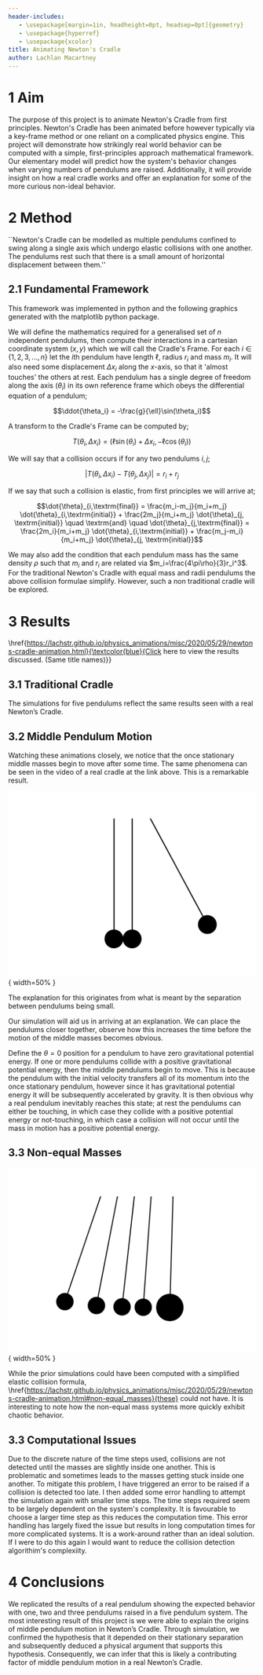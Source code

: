 ```yaml
---
header-includes:
   - \usepackage[margin=1in, headheight=0pt, headsep=0pt]{geometry}
   - \usepackage{hyperref} 
   - \usepackage{xcolor}
title: Animating Newton's Cradle
author: Lachlan Macartney
---
```


# 1 Aim

The purpose of this project is to animate Newton's Cradle from first principles. Newton's Cradle has been animated before however typically via a key-frame method or one reliant on a complicated physics engine. This project will demonstrate how strikingly real world behavior can be computed with a simple, first-principles approach mathematical framework. Our elementary model will predict how the system's behavior changes when varying numbers of pendulums are raised. Additionally, it will provide insight on how a real cradle works and offer an explanation for some of the more curious non-ideal behavior.

# 2 Method

``Newton's Cradle can be modelled as multiple pendulums confined to swing along a single axis which undergo elastic collisions with one another. The pendulums rest such that there is a small amount of horizontal displacement between them.''

## 2.1 Fundamental Framework
This framework was implemented in python and the following graphics generated with the matplotlib python package. 

We will define the mathematics required for a generalised set of $n$ independent pendulums, then compute their interactions in a cartesian coordinate system $(x,y)$ which we will call the Cradle's Frame. For each $i \in \{1, 2, 3, ... , n\}$ let the $i$th pendulum have length $\ell$, radius $r_i$ and mass $m_i$. It will also need some displacement $\Delta x_i$ along the $x$-axis, so that it 'almost touches' the others at rest. Each pendulum has a single degree of freedom along the axis $(\theta_i)$ in its own reference frame which obeys the differential equation of a pendulum;

$$\ddot{\theta_i} = -\frac{g}{\ell}\sin(\theta_i)$$

A transform to the Cradle's Frame can be computed by; 

$$T(\theta_i, \Delta x_{i}) = (\ell\sin(\theta_i) + \Delta x_i, -\ell\cos(\theta_i))$$

We will say that a collision occurs if for any two pendulums $i, j$;

$$ |T(\theta_i, \Delta x_{i}) - T(\theta_j, \Delta x_{j})| = r_i + r_j$$

If we say that such a collision is elastic, from first principles we will arrive at;

$$\dot{\theta}_{i,\textrm{final}} = \frac{m_i-m_j}{m_i+m_j} \dot{\theta}_{i,\textrm{initial}} + \frac{2m_j}{m_i+m_j} \dot{\theta}_{j, \textrm{initial}} \quad \textrm{and} \quad \dot{\theta}_{j,\textrm{final}} = \frac{2m_i}{m_i+m_j} \dot{\theta}_{i,\textrm{initial}} + \frac{m_j-m_i}{m_i+m_j} \dot{\theta}_{j, \textrm{initial}}$$

We may also add the condition that each pendulum mass has the same density $\rho$ such that $m_i$ and $r_i$ are related via $m_i=\frac{4\pi\rho}{3}r_i^3$. For the traditional Newton's Cradle with equal mass and radii pendulums the above collision formulae simplify. However, such a non traditional cradle will be explored.

# 3 Results

\href{https://lachstr.github.io/physics_animations/misc/2020/05/29/newtons-cradle-animation.html}{\textcolor{blue}{Click here to view the results discussed. (Same title names)}}

## 3.1 Traditional Cradle
The simulations for five pendulums reflect the same results seen with a real Newton’s Cradle.

## 3.2 Middle Pendulum Motion
Watching these animations closely, we notice that the once stationary middle masses begin to move after some time. The same phenomena can be seen in the video of a real cradle at the link above. This is a remarkable result.

![A 3-pendulum cradle](vlcsnap-3-pends.png){ width=50% }

The explanation for this originates from what is meant by the separation between pendulums being small.

Our simulation will aid us in arriving at an explanation. We can place the pendulums closer together, observe how this increases the time before the motion of the middle masses becomes obvious.

Define the $\theta = 0$ position for a pendulum to have zero gravitational potential energy. If one or more pendulums collide with a positive gravitational potential energy, then the middle pendulums begin to move. This is because the pendulum with the initial velocity transfers all of its momentum into the once stationary pendulum, however since it has gravitational potential energy it will be subsequently accelerated by gravity. It is then obvious why a real pendulum inevitably reaches this state; at rest the pendulums can either be touching, in which case they collide with a positive potential energy or not-touching, in which case a collision will not occur until the mass in motion has a positive potential energy.


## 3.3 Non-equal Masses


![A novel varied mass cradle](vlcsnap-novel.png){ width=50% }

While the prior simulations could have been computed with a simplified elastic collision formula, \href{https://lachstr.github.io/physics_animations/misc/2020/05/29/newtons-cradle-animation.html#non-equal_masses}{these}
 could not have. It is interesting to note how the non-equal mass systems more quickly exhibit chaotic behavior. 

## 3.3 Computational Issues

Due to the discrete nature of the time steps used, collisions are not detected until the masses are slightly inside one another. This is problematic and sometimes leads to the masses getting stuck inside one another. To mitigate this problem, I have triggered an error to be raised if a collision is detected too late. I then added some error handling to attempt the simulation again with smaller time steps. The time steps required seem to be largely dependent on the system's complexity. It is favourable to choose a larger time step as this reduces the computation time. This error handling has largely fixed the issue but results in long computation times for more complicated systems. It is a work-around rather than an ideal solution. If I were to do this again I would want to reduce the collision detection algorithim's complexiity.

# 4 Conclusions

We replicated the results of a real pendulum showing the expected behavior with one, two and three pendulums raised in a five pendulum system. The most interesting result of this project is we were able to explain the origins of middle pendulum motion in Newton’s Cradle. Through simulation, we confirmed the hypothesis that it depended on their stationary separation and subsequently deduced a physical argument that supports this hypothesis. Consequently, we can infer that this is likely a contributing factor of middle pendulum motion in a real Newton’s Cradle.

